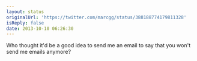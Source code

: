 ```yaml
---
layout: status
originalUrl: 'https://twitter.com/marcgg/status/388188774179811328'
isReply: false
date: 2013-10-10 06:26:30
---
```


Who thought it'd be a good idea to send me an email to say that you won't send me emails anymore?
